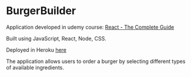 # BurgerBuilder

Application developed in udemy course: [React - The Complete Guide](https://www.udemy.com/course/react-the-complete-guide-incl-redux/)

Built using JavaScript, React, Node, CSS.

Deployed in Heroku [here](https://burger-builder-react-app.herokuapp.com/)

The application allows users to order a burger by selecting different types of available ingredients.

